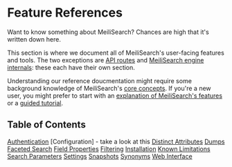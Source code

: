 # Feature References

Want to know something about MeiliSearch? Chances are high that it's written down here.

This section is where we document all of MeiliSearch's user-facing features and tools. The two exceptions are [API routes](/reference/api) and [MeiliSearch engine internals](/reference/under_the_hood): these each have their own section.

Understanding our reference doucmentation might require some background knowledge of MeiliSearch's [core concepts](/learn/core_concepts). If you're a new user, you might prefer to start with an [explanation of MeiliSearch's features](/learn/what_is_meilisearch) or a [guided tutorial](/learn/learn_meilisearch/).

## Table of Contents

[Authentication](/reference/features/authentication.md)
[Configuration] - take a look at this
[Distinct Attributes](/reference/features/distinct.md)
[Dumps](/reference/features/dumps.md)
[Faceted Search](/reference/features/faceted_search.md)
[Field Properties](/reference/features/field_properties.md)
[Filtering](/reference/features/filtering.md)
[Installation](/reference/features/installation.md)
[Known Limitations](/reference/features/known_limitations.md)
[Search Parameters](/reference/features/search_parameters.md)
[Settings](/reference/features/settings.md)
[Snapshots](/reference/features/snapshots.md)
[Synonyms](/reference/features/synonyms.md)
[Web Interface](/reference/features/web_interface.md)
